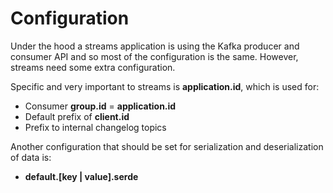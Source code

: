 # Configuration

Under the hood a streams application is using the Kafka producer and consumer API and so most of the configuration is the same. However, streams need some extra configuration.

Specific and very important to streams is **application.id**, which is used for:

- Consumer **group.id** = **application.id**
- Default prefix of **client.id**
- Prefix to internal changelog topics

Another configuration that should be set for serialization and deserialization of data is:

- **default.[key | value].serde**